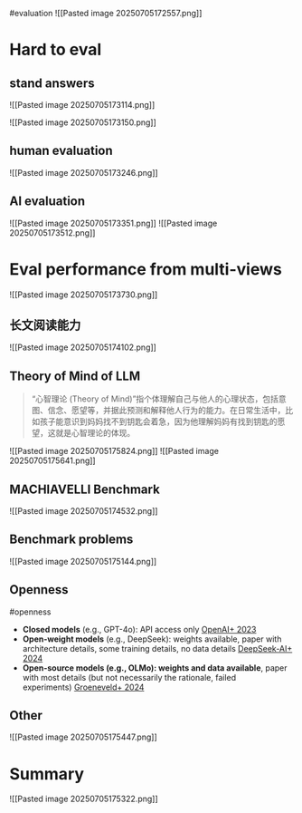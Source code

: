 #evaluation 
![[Pasted image 20250705172557.png]]

# Hard to eval
## stand answers
![[Pasted image 20250705173114.png]]

![[Pasted image 20250705173150.png]]
## human evaluation
![[Pasted image 20250705173246.png]]
## AI evaluation
![[Pasted image 20250705173351.png]]
![[Pasted image 20250705173512.png]]

# Eval performance from multi-views
![[Pasted image 20250705173730.png]]

## 长文阅读能力
![[Pasted image 20250705174102.png]]

## Theory of Mind of LLM
> “心智理论 (Theory of Mind)”指个体理解自己与他人的心理状态，包括意图、信念、愿望等，并据此预测和解释他人行为的能力。在日常生活中，比如孩子能意识到妈妈找不到钥匙会着急，因为他理解妈妈有找到钥匙的愿望，这就是心智理论的体现。

![[Pasted image 20250705175824.png]]
![[Pasted image 20250705175641.png]]

## MACHIAVELLI Benchmark
![[Pasted image 20250705174532.png]]
## Benchmark problems
![[Pasted image 20250705175144.png]]

## Openness
#openness
- **Closed models** (e.g., GPT-4o): API access only [OpenAI+ 2023](https://arxiv.org/pdf/2303.08774.pdf) 
- **Open-weight models** (e.g., DeepSeek): weights available, paper with architecture details, some training details, no data details [DeepSeek-AI+ 2024](https://arxiv.org/pdf/2412.19437.pdf) 
- **Open-source models (e.g., OLMo): weights and data available**, paper with most details (but not necessarily the rationale, failed experiments) [Groeneveld+ 2024](https://arxiv.org/pdf/2402.00838.pdf) 
## Other
![[Pasted image 20250705175447.png]]
# Summary
![[Pasted image 20250705175322.png]]